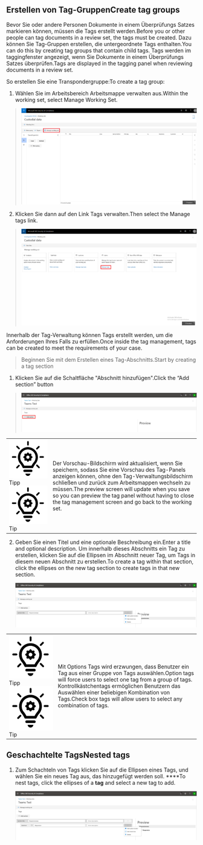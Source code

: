 ## <a name="create-tag-groups"></a><span data-ttu-id="e2045-101">Erstellen von Tag-Gruppen</span><span class="sxs-lookup"><span data-stu-id="e2045-101">Create tag groups</span></span>

<span data-ttu-id="e2045-102">Bevor Sie oder andere Personen Dokumente in einem Überprüfungs Satzes markieren können, müssen die Tags erstellt werden.</span><span class="sxs-lookup"><span data-stu-id="e2045-102">Before you or other people can tag documents in a review set, the tags must be created.</span></span> <span data-ttu-id="e2045-103">Dazu können Sie Tag-Gruppen erstellen, die untergeordnete Tags enthalten.</span><span class="sxs-lookup"><span data-stu-id="e2045-103">You can do this by creating tag groups that contain child tags.</span></span> <span data-ttu-id="e2045-104">Tags werden im taggingfenster angezeigt, wenn Sie Dokumente in einem Überprüfungs Satzes überprüfen.</span><span class="sxs-lookup"><span data-stu-id="e2045-104">Tags are displayed in the tagging panel when reviewing documents in a review set.</span></span>

<span data-ttu-id="e2045-105">So erstellen Sie eine Transpondergruppe:</span><span class="sxs-lookup"><span data-stu-id="e2045-105">To create a tag group:</span></span>

1.  <span data-ttu-id="e2045-106">Wählen Sie im Arbeitsbereich Arbeitsmappe verwalten aus.</span><span class="sxs-lookup"><span data-stu-id="e2045-106">Within the working set, select Manage Working Set.</span></span>

> ![](../media/ED-managews.png)

2.  <span data-ttu-id="e2045-107">Klicken Sie dann auf den Link Tags verwalten.</span><span class="sxs-lookup"><span data-stu-id="e2045-107">Then select the Manage tags link.</span></span>

> ![](../media/ED-managetags.png)

<span data-ttu-id="e2045-108">Innerhalb der Tag-Verwaltung können Tags erstellt werden, um die Anforderungen Ihres Falls zu erfüllen.</span><span class="sxs-lookup"><span data-stu-id="e2045-108">Once inside the tag management, tags can be created to meet the requirements of your case.</span></span>

> <span data-ttu-id="e2045-109">Beginnen Sie mit dem Erstellen eines Tag-Abschnitts.</span><span class="sxs-lookup"><span data-stu-id="e2045-109">Start by creating a tag section</span></span>

1.  <span data-ttu-id="e2045-110">Klicken Sie auf die Schaltfläche "Abschnitt hinzufügen".</span><span class="sxs-lookup"><span data-stu-id="e2045-110">Click the “Add section” button</span></span>

> ![Ein Bild mit einer automatisch generierten Screenshot-Beschreibung](../media/ED-addtagsection.png)

|                                                                                                                             |                                                                                                                                                                 |
| --------------------------------------------------------------------------------------------------------------------------- | --------------------------------------------------------------------------------------------------------------------------------------------------------------- |
| <span data-ttu-id="e2045-112">![](../media/ED-tipicon.png)Tipp</span><span class="sxs-lookup"><span data-stu-id="e2045-112">![](../media/ED-tipicon.png)Tip</span></span> | <span data-ttu-id="e2045-113">Der Vorschau-Bildschirm wird aktualisiert, wenn Sie speichern, sodass Sie eine Vorschau des Tag-Panels anzeigen können, ohne den Tag-Verwaltungsbildschirm schließen und zurück zum Arbeitsmappen wechseln zu müssen.</span><span class="sxs-lookup"><span data-stu-id="e2045-113">The preview screen will update when you save so you can preview the tag panel without having to close the tag management screen and go back to the working set.</span></span> |

2.  <span data-ttu-id="e2045-114">Geben Sie einen Titel und eine optionale Beschreibung ein.</span><span class="sxs-lookup"><span data-stu-id="e2045-114">Enter a title and optional description.</span></span> <span data-ttu-id="e2045-115">Um innerhalb dieses Abschnitts ein Tag zu erstellen, klicken Sie auf die Ellipsen im Abschnitt neuer Tag, um Tags in diesem neuen Abschnitt zu erstellen.</span><span class="sxs-lookup"><span data-stu-id="e2045-115">To create a tag within that section, click the ellipses on the new tag section to create tags in that new section.</span></span>
    
    ![Ein Screenshot einer Handy Beschreibung, die automatisch generiert wird](../media/ED-createtag.png)

|                                                                                                                             |                                                                                                                                         |
| --------------------------------------------------------------------------------------------------------------------------- | --------------------------------------------------------------------------------------------------------------------------------------- |
| <span data-ttu-id="e2045-117">![](../media/ED-tipicon.png)Tipp</span><span class="sxs-lookup"><span data-stu-id="e2045-117">![](../media/ED-tipicon.png)Tip</span></span> | <span data-ttu-id="e2045-118">Mit Options Tags wird erzwungen, dass Benutzer ein Tag aus einer Gruppe von Tags auswählen.</span><span class="sxs-lookup"><span data-stu-id="e2045-118">Option tags will force users to select one tag from a group of tags.</span></span> <span data-ttu-id="e2045-119">Kontrollkästchentags ermöglichen Benutzern das Auswählen einer beliebigen Kombination von Tags.</span><span class="sxs-lookup"><span data-stu-id="e2045-119">Check box tags will allow users to select any combination of tags.</span></span> |

## <a name="nested-tags"></a><span data-ttu-id="e2045-120">Geschachtelte Tags</span><span class="sxs-lookup"><span data-stu-id="e2045-120">Nested tags</span></span>

1.  <span data-ttu-id="e2045-121">Zum Schachteln von Tags klicken Sie auf die Ellipsen eines Tags, und wählen Sie ein neues Tag aus, das hinzugefügt werden soll. \*\*\*\*</span><span class="sxs-lookup"><span data-stu-id="e2045-121">To nest tags, click the ellipses of a **tag** and select a new tag to add.</span></span>
    
    ![](../media/ED-tagnesting.png)

